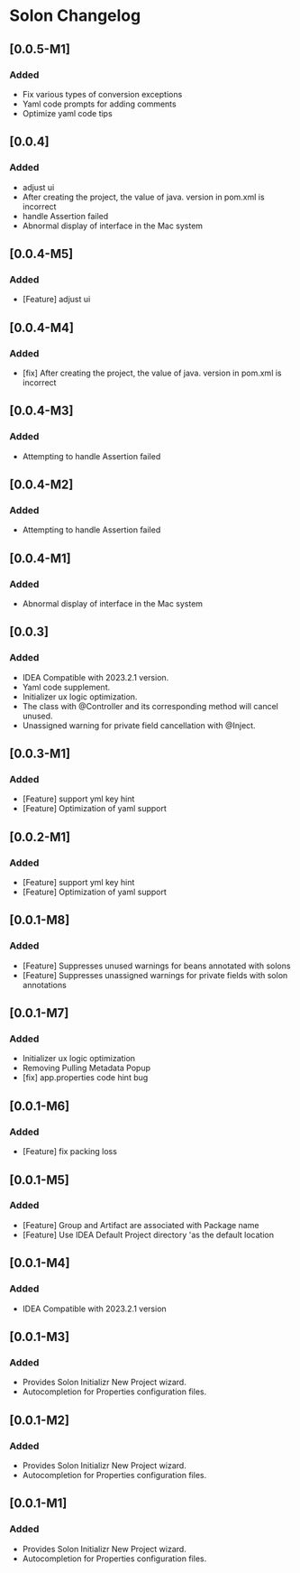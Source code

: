 <!-- Keep a Changelog guide -> https://keepachangelog.com -->
# Solon Changelog
## [0.0.5-M1]
### Added
- Fix various types of conversion exceptions
- Yaml code prompts for adding comments
- Optimize yaml code tips


## [0.0.4]
### Added
- adjust ui
- After creating the project, the value of java. version in pom.xml is incorrect
- handle Assertion failed
- Abnormal display of interface in the Mac system

## [0.0.4-M5]
### Added
- [Feature] adjust ui


## [0.0.4-M4]
### Added
- [fix] After creating the project, the value of java. version in pom.xml is incorrect

## [0.0.4-M3]
### Added
- Attempting to handle Assertion failed

## [0.0.4-M2]
### Added
- Attempting to handle Assertion failed

## [0.0.4-M1]
### Added
- Abnormal display of interface in the Mac system

## [0.0.3]
### Added
- IDEA Compatible with 2023.2.1 version.
- Yaml code supplement.
- Initializer ux logic optimization.
- The class with @Controller and its corresponding method will cancel unused.
- Unassigned warning for private field cancellation with @Inject.

## [0.0.3-M1]
### Added
- [Feature] support yml key hint
- [Feature] Optimization of yaml support

## [0.0.2-M1]
### Added
- [Feature] support yml key hint
- [Feature] Optimization of yaml support

## [0.0.1-M8]
### Added
- [Feature] Suppresses unused warnings for beans annotated with solons
- [Feature] Suppresses unassigned warnings for private fields with solon annotations

## [0.0.1-M7]
### Added
- Initializer ux logic optimization
- Removing Pulling Metadata Popup
- [fix] app.properties code hint bug

## [0.0.1-M6]
### Added
- [Feature] fix packing loss

## [0.0.1-M5]
### Added
- [Feature] Group and Artifact are associated with Package name
- [Feature] Use IDEA Default Project directory 'as the default location

## [0.0.1-M4]
### Added
- IDEA Compatible with 2023.2.1 version

## [0.0.1-M3]
### Added
- Provides Solon Initializr New Project wizard.
- Autocompletion for Properties configuration files.

## [0.0.1-M2]
### Added
- Provides Solon Initializr New Project wizard.
- Autocompletion for Properties configuration files.

## [0.0.1-M1]
### Added
- Provides Solon Initializr New Project wizard.
- Autocompletion for Properties configuration files.